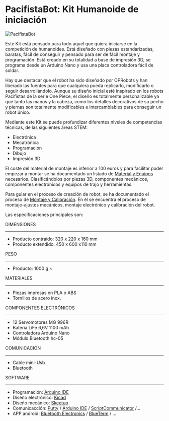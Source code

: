 # PacifistaBot: Kit Humanoide de iniciación
![PacifistaBot](./images/pacifista_img.jpg)

Este Kit está pensado para todo aquel que quiera iniciarse en la competición de humanoides. Está diseñado con piezas estandarizadas, baratas, fácil de conseguir y pensado para ser de fácil montaje y programación. Está creado en su totalidad a base de impresión 3D, se programa desde un Arduino Nano y usa una placa controladora fácil de soldar.

Hay que destacar que el robot ha sido diseñado por OPRobots y han liberado las fuentes para que cualquiera pueda replicarlo, modificarlo o seguir desarrollándolo. Aunque su diseño inicial esté inspirado en los robots Pacifistas de la serie One Piece, el diseño es totalmente personalizable ya que tanto las manos y la cabeza, como los detalles decorativos de su pecho y piernas son totalmente modificables e intercambiables para conseguir un robot único.

Mediante este Kit se puede profundizar diferentes niveles de competencias técnicas, de las siguientes áreas STEM:

- Electrónica
- Mecatrónica
- Programación
- Dibujo
- Impresión 3D

El coste del material de montaje es inferior a 100 euros y para facilitar poder empezar a montar se ha documentado un listado de [Material y Equipos](./montaje/MATERIAL-EQUIPOS.md) necesarios. Clasificándolos por piezas 3D, componentes mecánicos, componentes electrónicos y equipos de trajo y herramientas.

Para guiar en el proceso de creación de robot, se ha documentado el proceso de [Montaje y Calibración](./montaje/MONTAJE-CALIBRACION.md). En él se encuentra el proceso de montaje-ajustes mecánicos, montaje electrónico y calibración del robot.

Las especificaciones principales son:

DIMENSIONES

------

- Producto contraido: 320 x 220 x 160 mm
- Producto extendido: 450 x 600 x110 mm

PESO

------

- Producto: 1000 g ~

MATERIALES

------

- Piezas impresas en PLA o ABS
- Tornillos de acero inox.

COMPONENTES ELECTRÓNICOS

------

- 12 Servomotores MG 996R
- Bateria LiFe 6,6V 1100	mAh
- Controladora Arduino Nano
- Módulo Bluetooth hc-05

COMUNICACIÓN

------

- Cable mini-Usb
- Bluetooth

SOFTWARE

------

- Programación: [Arduino IDE](https://www.arduino.cc/)
- Diseño electrónico: [Kicad](https://www.kicad-pcb.org/)
- Diseño mecánico: [Skeetup](https://www.sketchup.com/)
- Comunicacción: [Putty](https://www.putty.org) / [Arduino IDE](https://www.arduino.cc/) / [ScriptCommunicator](https://github.com/szieke/ScriptCommunicator_serial-terminal) /...
- APP android: [Bluetooth Electronics](https://www.keuwl.com/apps/bluetoothelectronics/) / [BlueTerm](https://play.google.com/store/apps/details?id=es.pymasde.blueterm&hl=en_US) / ...